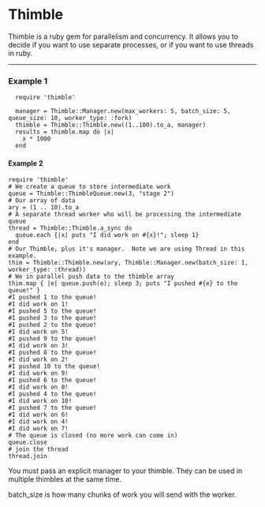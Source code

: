 # Thimble
Thimble is a ruby gem for parallelism and concurrency.  It allows you to decide if you want to use separate processes, or if you want to use threads in ruby.  
____
### Example 1
```
  require 'thimble'
    
  manager = Thimble::Manager.new(max_workers: 5, batch_size: 5, queue_size: 10, worker_type: :fork)
  thimble = Thimble::Thimble.new((1..100).to_a, manager)
  results = thimble.map do |x|
    x * 1000
  end 

```
#### Example 2
```
require 'thimble'
# We create a queue to store intermediate work
queue = Thimble::ThimbleQueue.new(3, "stage 2")
# Our array of data
ary = (1 .. 10).to_a
# A separate thread worker who will be processing the intermediate queue
thread = Thimble::Thimble.a_sync do
  queue.each {|x| puts "I did work on #{x}!"; sleep 1}
end
# Our Thimble, plus it's manager.  Note we are using Thread in this example.
thim = Thimble::Thimble.new(ary, Thimble::Manager.new(batch_size: 1, worker_type: :thread))
# We in parallel push data to the thimble array
thim.map { |e| queue.push(e); sleep 3; puts "I pushed #{e} to the queue!" }
#I pushed 1 to the queue!
#I did work on 1!
#I pushed 5 to the queue!
#I pushed 3 to the queue!
#I pushed 2 to the queue!
#I did work on 5!
#I pushed 9 to the queue!
#I did work on 3!
#I pushed 8 to the queue!
#I did work on 2!
#I pushed 10 to the queue!
#I did work on 9!
#I pushed 6 to the queue!
#I did work on 8!
#I pushed 4 to the queue!
#I did work on 10!
#I pushed 7 to the queue!
#I did work on 6!
#I did work on 4!
#I did work on 7!
# The queue is closed (no more work can come in)
queue.close
# join the thread
thread.join
```

You must pass an explicit manager to your thimble.  They can be used in multiple thimbles at the same time.  

batch_size is how many chunks of work you will send with the worker.
